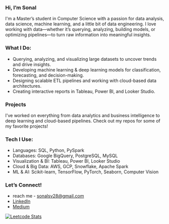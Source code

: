 ### Hi, I’m Sonal
I'm a Master’s student in Computer Science with a passion for data analysis, data science, machine learning, and a little bit of data engineering. I love working with data—whether it’s querying, analyzing, building models, or optimizing pipelines—to turn raw information into meaningful insights.

  ### What I Do: 
- Querying, analyzing, and visualizing large datasets to uncover trends and drive insights.
- Developing machine learning & deep learning models for classification, forecasting, and decision-making.
- Designing scalable ETL pipelines and working with cloud-based data architectures.
- Creating interactive reports in Tableau, Power BI, and Looker Studio.

### Projects
I've worked on everything from data analytics and business intelligence to deep learning and cloud-based pipelines. Check out my repos for some of my favorite projects!

###  Tech I Use:
- Languages: SQL, Python, PySpark
- Databases: Google BigQuery, PostgreSQL, MySQL
- Visualization & BI: Tableau, Power BI, Looker Studio
- Cloud & Big Data: AWS, GCP, Snowflake, Apache Spark
- ML & AI: Scikit-learn, TensorFlow, PyTorch, Seaborn, Computer Vision

### Let’s Connect!
- reach me - sonalsv28@gmail.com
- [LinkedIn](https://www.linkedin.com/in/sonalshah2807/)
- [Medium](https://medium.com/@shahsv28)
  

[![Leetcode Stats](https://leetcard.jacoblin.cool/Sonal)](https://leetcode.com/u/sonalvshah/)


<!---
sonalvshah/sonalvshah is a ✨ special ✨ repository because its `README.md` (this file) appears on your GitHub profile.
You can click the Preview link to take a look at your changes.
--->
